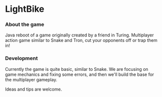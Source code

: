 # LightBike

### About the game

Java reboot of a game originally created by a friend in Turing. 
Multiplayer action game similar to Snake and Tron, cut your opponents off or trap them in!

### Development

Currently the game is quite basic, similar to Snake. We are focusing on game mechanics and fixing some errors, and then we'll build the base for the multiplayer gameplay.

Ideas and tips are welcome.
